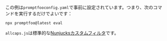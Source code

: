 この例は`promptfooconfig.yaml`で事前に設定されています。つまり、次のコマンドを実行するだけでよいです：

```
npx promptfoo@latest eval
```

`allcaps.js`は標準的な[Nunjucksカスタムフィルタ](https://mozilla.github.io/nunjucks/api.html#custom-filters)です。
